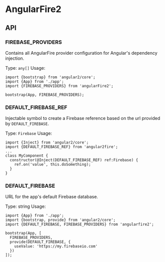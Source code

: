 # AngularFire2

## API

### FIREBASE_PROVIDERS

Contains all AngularFire provider configuration for Angular's dependency injection.

Type: `any[]`
Usage:

```
import {bootstrap} from 'angular2/core';
import {App} from './app';
import {FIREBASE_PROVIDERS} from 'angularFire2';

bootstrap(App, FIREBASE_PROVIDERS);
```

### DEFAULT_FIREBASE_REF

Injectable symbol to create a Firebase reference based on
the url provided by `DEFAULT_FIREBASE`.

Type: `Firebase`
Usage:

```
import {Inject} from 'angular2/core';
import {DEFAULT_FIREBASE_REF} from 'angular2fire';
...
class MyComponent {
  constructor(@Inject(DEFAULT_FIREBASE_REF) ref:Firebase) {
    ref.on('value', this.doSomething);
  }
}
```

### DEFAULT_FIREBASE

URL for the app's default Firebase database.

Type: string
Usage:

```
import {App} from './app';
import {bootstrap, provide} from 'angular2/core';
import {DEFAULT_FIREBASE, FIREBASE_PROVIDERS} from 'angularfire2';

bootstrap(App, [
  FIREBASE_PROVIDERS,
  provide(DEFAULT_FIREBASE, {
    useValue: 'https://my.firebaseio.com'
  })
]);
```

